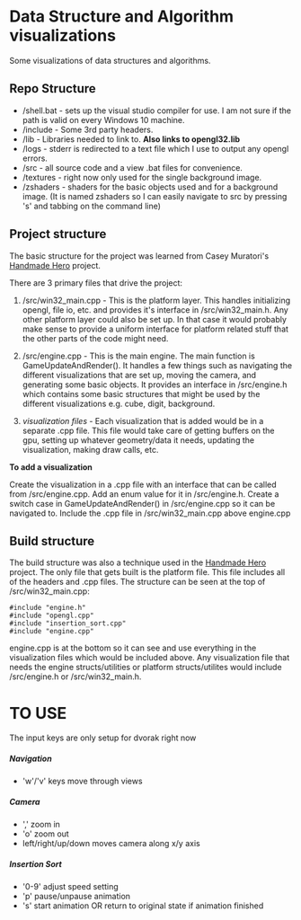 # Data Structure and Algorithm visualizations
Some visualizations of data structures and algorithms.

## Repo Structure
- /shell.bat - sets up the visual studio compiler for use. I am not sure if the path is valid on every Windows 10 machine.
- /include   - Some 3rd party headers.
- /lib       - Libraries needed to link to. **Also links to opengl32.lib**
- /logs      - stderr is redirected to a text file which I use to output any opengl errors.
- /src       - all source code and a view .bat files for convenience.
- /textures  - right now only used for the single background image.
- /zshaders  - shaders for the basic objects used and for a background image. (It is named zshaders so I can easily navigate to src by pressing 's' and tabbing on the command line)

## Project structure
The basic structure for the project was learned from Casey Muratori's [Handmade Hero](https://handmadehero.org) project.

There are 3 primary files that drive the project:
1. /src/win32_main.cpp - This is the platform layer. This handles initializing opengl, file io, etc. and provides it's interface in /src/win32_main.h. Any other platform layer could also be set up. In that case it would probably make sense to provide a uniform interface for platform related stuff that the other parts of the code might need.

2. /src/engine.cpp - This is the main engine. The main function is GameUpdateAndRender(). It handles a few things such as navigating the different visualizations that are set up, moving the camera, and generating some basic objects. It provides an interface in /src/engine.h which contains some basic structures that might be used by the different visualizations e.g. cube, digit, background.

3. *visualization files* - Each visualization that is added would be in a separate .cpp file. This file would take care of getting buffers on the gpu, setting up whatever geometry/data it needs, updating the visualization, making draw calls, etc.

**To add a visualization**

Create the visualization in a .cpp file with an interface that can be called from /src/engine.cpp. Add an enum value for it in /src/engine.h. Create a switch case in GameUpdateAndRender() in /src/engine.cpp so it can be navigated to. Include the .cpp file in /src/win32_main.cpp above engine.cpp

## Build structure
The build structure was also a technique used in the [Handmade Hero](https://handmadehero.org) project. The only file that gets built is the platform file. This file includes all of the headers and .cpp files. The structure can be seen at the top of /src/win32_main.cpp:
```
#include "engine.h"
#include "opengl.cpp"
#include "insertion_sort.cpp"
#include "engine.cpp"
```
engine.cpp is at the bottom so it can see and use everything in the visualization files which would be included above. Any visualization file that needs the engine structs/utilities or platform structs/utilites would include /src/engine.h or /src/win32_main.h. 

# TO USE
The input keys are only setup for dvorak right now

##### Navigation
- 'w'/'v' keys move through views

##### Camera
- ',' zoom in
- 'o' zoom out
- left/right/up/down moves camera along x/y axis

##### Insertion Sort
- '0-9' adjust speed setting
- 'p' pause/unpause animation
- 's' start animation OR return to original state if animation finished
